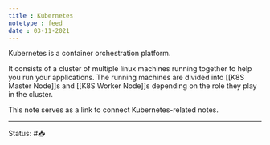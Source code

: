 ```yaml
---
title : Kubernetes
notetype : feed
date : 03-11-2021
---
```


Kubernetes is a container orchestration platform. 

It consists of a cluster of multiple linux machines running together to help you run your applications. The running machines are divided into [[K8S Master Node]]s and [[K8S Worker Node]]s depending on the role they play in the cluster.

This note serves as a link to connect Kubernetes-related notes.

-----

Status: #📥

